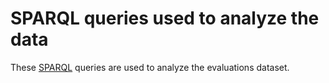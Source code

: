 SPARQL queries used to analyze the data
=======================================
These [SPARQL](https://www.w3.org/TR/sparql11-query/) queries are used to analyze the evaluations dataset.